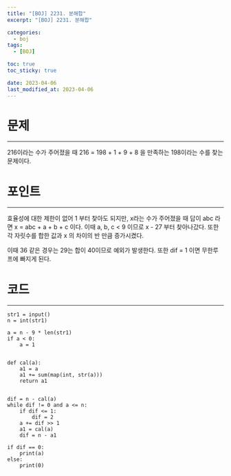 ```yaml
---
title: "[BOJ] 2231. 분해합"
excerpt: "[BOJ] 2231. 분해합"

categories:
  - boj
tags:
  - [BOJ]

toc: true
toc_sticky: true

date: 2023-04-06
last_modified_at: 2023-04-06
---
```


# 문제

---

216이라는 수가 주어졌을 때 216 = 198 + 1 + 9 + 8 을 만족하는 198이라는 수를 찾는 문제이다.

# 포인트

---

효율성에 대한 제한이 없어 1 부터 찾아도 되지만, x라는 수가 주어졌을 때 답이 abc 라면 x = abc + a + b + c 이다. 이때 a, b, c < 9 이므로
x - 27 부터 찾아나갔다. 또한 각 자릿수를 합한 값과 x 의 차이의 반 만큼 증가시켰다.

이때 36 같은 경우는 29는 합이 40이므로 예외가 발생한다. 또한 dif = 1 이면 무한루프에 빠지게 된다.


# 코드

---

```
str1 = input()
n = int(str1)

a = n - 9 * len(str1)
if a < 0:
    a = 1


def cal(a):
    a1 = a
    a1 += sum(map(int, str(a)))
    return a1


dif = n - cal(a)
while dif != 0 and a <= n:
    if dif <= 1:
        dif = 2
    a += dif >> 1
    a1 = cal(a)
    dif = n - a1

if dif == 0:
    print(a)
else:
    print(0)

```
